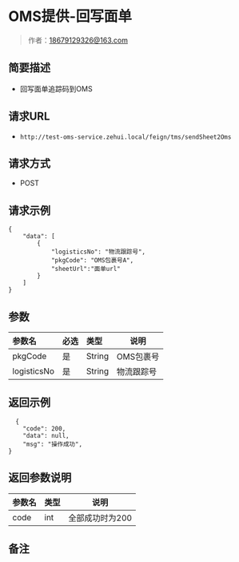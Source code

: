 # OMS提供-回写面单

> 作者：18679129326@163.com

## 简要描述

- 回写面单追踪码到OMS

## 请求URL
- `http://test-oms-service.zehui.local/feign/tms/sendSheet2Oms`
  
## 请求方式
- POST 

## 请求示例 

``` 
{
    "data": [
        {
			"logisticsNo": "物流跟踪号",
            "pkgCode": "OMS包裹号A",
			"sheetUrl":"面单url"
        }
    ]
}
```

## 参数

|参数名|必选|类型|说明|
|:----    |:---|:----- |-----   |
|pkgCode |是  |String |OMS包裹号   |
|logisticsNo |是  |String |物流跟踪号   |

## 返回示例 

``` 
  {
    "code": 200,
    "data": null,
    "msg": "操作成功",
}
```

## 返回参数说明 

|参数名|类型|说明|
|:-----  |:-----|-----|
|code |int   |全部成功时为200 |

## 备注